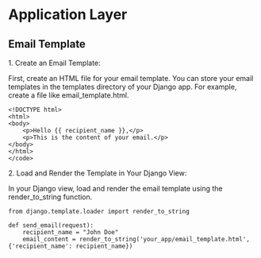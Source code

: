 # Application Layer

## Email Template

<p>
1. Create an Email Template:

First, create an HTML file for your email template. You can store your email templates in the templates directory of your Django app. For example, create a file like email_template.html.
</p>


```
<!DOCTYPE html>
<html>
<body>
    <p>Hello {{ recipient_name }},</p>
    <p>This is the content of your email.</p>
</body>
</html>
</code>
```

<p>
2. Load and Render the Template in Your Django View:

In your Django view, load and render the email template using the render_to_string function.

</p>

```
from django.template.loader import render_to_string

def send_email(request):
    recipient_name = "John Doe"
    email_content = render_to_string('your_app/email_template.html', {'recipient_name': recipient_name})
```